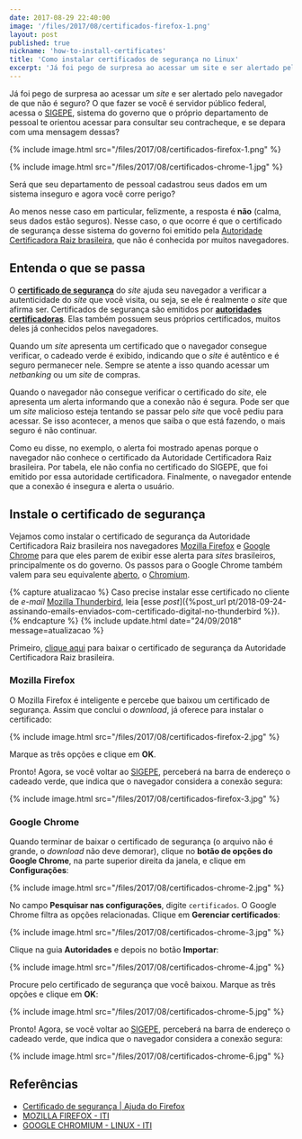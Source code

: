 ```yaml
---
date: 2017-08-29 22:40:00
image: '/files/2017/08/certificados-firefox-1.png'
layout: post
published: true
nickname: 'how-to-install-certificates'
title: 'Como instalar certificados de segurança no Linux'
excerpt: 'Já foi pego de surpresa ao acessar um site e ser alertado pelo navegador de que não é seguro? O que fazer se você é servidor público federal, acessa o SIGEPE, sistema do governo que o próprio departamento de pessoal te orientou acessar para consultar seu contracheque, e se depara com uma mensagem dessas? Será que seu departamento de pessoal cadastrou seus dados em um sistema inseguro e agora você corre perigo?'
---
```


Já foi pego de surpresa ao acessar um *site* e ser alertado pelo navegador de que não é seguro? O que fazer se você é servidor público federal, acessa o [SIGEPE][sigepe], sistema do governo que o próprio departamento de pessoal te orientou acessar para consultar seu contracheque, e se depara com uma mensagem dessas?

{% include image.html src="/files/2017/08/certificados-firefox-1.png" %}

{% include image.html src="/files/2017/08/certificados-chrome-1.jpg" %}

Será que seu departamento de pessoal cadastrou seus dados em um sistema inseguro e agora você corre perigo?

Ao menos nesse caso em particular, felizmente, a resposta é **não** (calma, seus dados estão seguros). Nesse caso, o que ocorre é que o certificado de segurança desse sistema do governo foi emitido pela [Autoridade Certificadora Raiz brasileira][icp-brasil], que não é conhecida por muitos navegadores.

## Entenda o que se passa

O [**certificado de segurança**][certificado] do *site* ajuda seu navegador a verificar a autenticidade do *site* que você visita, ou seja, se ele é realmente o *site* que afirma ser. Certificados de segurança são emitidos por [**autoridades certificadoras**][autoridade]. Elas também possuem seus próprios certificados, muitos deles já conhecidos pelos navegadores.

Quando um *site* apresenta um certificado que o navegador consegue verificar, o cadeado verde é exibido, indicando que o *site* é autêntico e é seguro permanecer nele. Sempre se atente a isso quando acessar um *netbanking* ou um *site* de compras.

Quando o navegador não consegue verificar o certificado do *site*, ele apresenta um alerta informando que a conexão não é segura. Pode ser que um *site* malicioso esteja tentando se passar pelo *site* que você pediu para acessar. Se isso acontecer, a menos que saiba o que está fazendo, o mais seguro é não continuar.

Como eu disse, no exemplo, o alerta foi mostrado apenas porque o navegador não conhece o certificado da Autoridade Certificadora Raiz brasileira. Por tabela, ele não confia no certificado do SIGEPE, que foi emitido por essa autoridade certificadora. Finalmente, o navegador entende que a conexão é insegura e alerta o usuário.

## Instale o certificado de segurança

Vejamos como instalar o certificado de segurança da Autoridade Certificadora Raiz brasileira nos navegadores [Mozilla Firefox][firefox] e [Google Chrome][chrome] para que eles parem de exibir esse alerta para *sites* brasileiros, principalmente os do governo. Os passos para o Google Chrome também valem para seu equivalente [aberto][codigo-aberto], o [Chromium][chromium].

{% capture atualizacao %}
Caso precise instalar esse certificado no cliente de *e-mail* [Mozilla Thunderbird](https://www.thunderbird.net), leia [esse *post*]({%post_url pt/2018-09-24-assinando-emails-enviados-com-certificado-digital-no-thunderbird %}).
{% endcapture %}
{% include update.html date="24/09/2018" message=atualizacao %}

Primeiro, [clique aqui][icp-brasil-crt] para baixar o certificado de segurança da Autoridade Certificadora Raiz brasileira.

### Mozilla Firefox

O Mozilla Firefox é inteligente e percebe que baixou um certificado de segurança. Assim que conclui o *download*, já oferece para instalar o certificado:

{% include image.html src="/files/2017/08/certificados-firefox-2.jpg" %}

Marque as três opções e clique em **OK**.

Pronto! Agora, se você voltar ao [SIGEPE][sigepe], perceberá na barra de endereço o cadeado verde, que indica que o navegador considera a conexão segura:

{% include image.html src="/files/2017/08/certificados-firefox-3.jpg" %}

### Google Chrome

Quando terminar de baixar o certificado de segurança (o arquivo não é grande, o *download* não deve demorar), clique no **botão de opções do Google Chrome**, na parte superior direita da janela, e clique em **Configurações**:

{% include image.html src="/files/2017/08/certificados-chrome-2.jpg" %}

No campo **Pesquisar nas configurações**, digite `certificados`. O Google Chrome filtra as opções relacionadas. Clique em **Gerenciar certificados**:

{% include image.html src="/files/2017/08/certificados-chrome-3.jpg" %}

Clique na guia **Autoridades** e depois no botão **Importar**:

{% include image.html src="/files/2017/08/certificados-chrome-4.jpg" %}

Procure pelo certificado de segurança que você baixou. Marque as três opções e clique em **OK**:

{% include image.html src="/files/2017/08/certificados-chrome-5.jpg" %}

Pronto! Agora, se você voltar ao [SIGEPE][sigepe], perceberá na barra de endereço o cadeado verde, que indica que o navegador considera a conexão segura:

{% include image.html src="/files/2017/08/certificados-chrome-6.jpg" %}

## Referências

- [Certificado de segurança | Ajuda do Firefox][firefox]
- [MOZILLA FIREFOX - ITI][iti-firefox]
- [GOOGLE CHROMIUM - LINUX - ITI][iti-chromium]

[sigepe]: https://servidor.sigepe.planejamento.gov.br
[icp-brasil]: http://www.iti.gov.br/icp-brasil
[certificado]: https://support.mozilla.org/pt-BR/kb/certificado-de-seguranca
[autoridade]: https://pt.wikipedia.org/wiki/Autoridade_de_certifica%C3%A7%C3%A3o
[firefox]: https://www.mozilla.org/pt-BR/firefox/
[chrome]: https://www.google.com/chrome/
[codigo-aberto]: https://pt.wikipedia.org/wiki/Software_de_código_aberto
[chromium]: https://www.chromium.org/
[icp-brasil-crt]: http://acraiz.icpbrasil.gov.br/credenciadas/RAIZ/ICP-Brasilv2.crt
[iti-firefox]: http://antigo.iti.gov.br/noticias/ascom/188-atualizacao/4526-mozilla
[iti-chromium]: http://antigo.iti.gov.br/noticias/ascom/188-atualizacao/4532-chrome-linux
